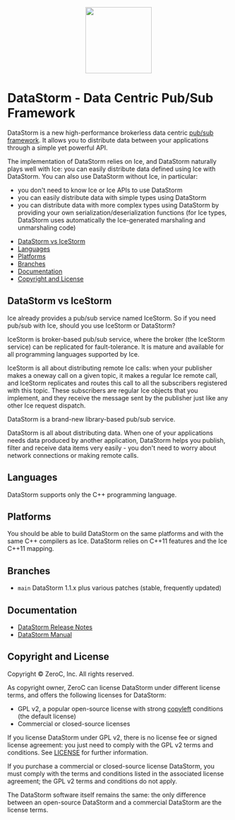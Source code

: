 <p align="center">
  <img src="https://raw.githubusercontent.com/zeroc-ice/datastorm/main/.github/assets/ice-banner.svg" height="150" width="150" />
</p>


# DataStorm - Data Centric Pub/Sub Framework

DataStorm is a new high-performance brokerless data centric [pub/sub
framework](https://en.wikipedia.org/wiki/Publish%E2%80%93subscribe_pattern). It
allows you to distribute data between your applications through a simple yet
powerful API.

The implementation of DataStorm relies on Ice, and DataStorm naturally plays
well with Ice: you can easily distribute data defined using Ice with DataStorm.
You can also use DataStorm without Ice, in particular:
 * you don't need to know Ice or Ice APIs to use DataStorm
 * you can easily distribute data with simple types using DataStorm
 * you can distribute data with more complex types using DataStorm by providing
   your own serialization/deserialization functions (for Ice types, DataStorm
   uses automatically the Ice-generated marshaling and unmarshaling code)

- [DataStorm vs IceStorm](#datastorm-vs-icestorm)
- [Languages](#languages)
- [Platforms](#platforms)
- [Branches](#branches)
- [Documentation](#documentation)
- [Copyright and License](#copyright-and-license)

## DataStorm vs IceStorm

Ice already provides a pub/sub service named IceStorm. So if you need pub/sub
with Ice, should you use IceStorm or DataStorm?

IceStorm is broker-based pub/sub service, where the broker (the IceStorm
service) can be replicated for fault-tolerance. It is mature and available for
all programming languages supported by Ice.

IceStorm is all about distributing remote Ice calls: when your publisher makes a
oneway call on a given topic, it makes a regular Ice remote call, and IceStorm
replicates and routes this call to all the subscribers registered with this
topic. These subscribers are regular Ice objects that you implement, and they
receive the message sent by the publisher just like any other Ice request
dispatch.

DataStorm is a brand-new library-based pub/sub service.

DataStorm is all about distributing data. When one of your applications needs
data produced by another application, DataStorm helps you publish, filter and
receive data items very easily - you don't need to worry about network
connections or making remote calls.

## Languages

DataStorm supports only the C++ programming language.

## Platforms

You should be able to build DataStorm on the same platforms and with the same
C++ compilers as Ice. DataStorm relies on C++11 features and the Ice C++11 mapping.

## Branches

- `main`
  DataStorm 1.1.x plus various patches (stable, frequently updated)

## Documentation

- [DataStorm Release Notes](https://doc.zeroc.com/datastorm/latest/release-notes)
- [DataStorm Manual](https://doc.zeroc.com/datastorm/latest)

## Copyright and License

Copyright &copy; ZeroC, Inc. All rights reserved.

As copyright owner, ZeroC can license DataStorm under different license terms, and
offers the following licenses for DataStorm:
- GPL v2, a popular open-source license with strong
[copyleft](https://en.wikipedia.org/wiki/Copyleft) conditions (the default
license)
- Commercial or closed-source licenses

If you license DataStorm under GPL v2, there is no license fee or signed license
agreement: you just need to comply with the GPL v2 terms and conditions. See
[LICENSE](./LICENSE) for further information.

If you purchase a commercial or closed-source license DataStorm, you must comply
with the terms and conditions listed in the associated license agreement; the
GPL v2 terms and conditions do not apply.

The DataStorm software itself remains the same: the only difference between an open-source
DataStorm and a commercial DataStorm are the license terms.
